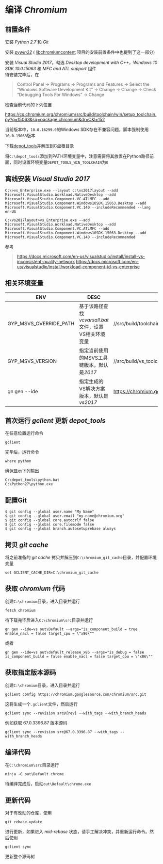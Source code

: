 # 编译 *Chromium*

## 前置条件

安装 *Python 2.7* 和 *Git*

安装 *[pywin32](https://github.com/mhammond/pywin32/releases)* ( [libchromiumcontent](https://github.com/electron/libchromiumcontent) 项目的安装前置条件中也提到了这一部分)

安装 *Visual Studio 2017*，勾选 *Desktop development with C++*，*Windows 10 SDK 10.0.15063* 和 *MFC and ATL support* 组件  
待安装完毕后，在

> Control Panel → Programs → Programs and Features → Select the “Windows Software Development Kit” → Change → Change → Check “Debugging Tools For Windows” → Change

检查当前代码的下列位置

https://cs.chromium.org/chromium/src/build/toolchain/win/setup_toolchain.py?q=15063&sq=package:chromium&dr=C&l=152

当前版本中，`10.0.16299.0`的Windows SDK存在不兼容问题，脚本强制使用`10.0.15063`版本

下载[depot_tools](https://storage.googleapis.com/chrome-infra/depot_tools.zip)并解压到C盘根目录

将`C:\depot_tools`添加到PATH环境变量中，注意需要将其放置在Python路径前面，同时设置环境变量`DEPOT_TOOLS_WIN_TOOLCHAIN`为`0`

## 离线安装 *Visual Studio 2017*

    C:\>vs_Enterprise.exe --layout c:\vs2017layout --add Microsoft.VisualStudio.Workload.NativeDesktop --add Microsoft.VisualStudio.Component.VC.ATLMFC --add Microsoft.VisualStudio.Component.Windows10SDK.15063.Desktop --add Microsoft.VisualStudio.Component.VC.140 --includeRecommended --lang en-US
    
    C:\vs2017layout>vs_Enterprise.exe --add Microsoft.VisualStudio.Workload.NativeDesktop --add Microsoft.VisualStudio.Component.VC.ATLMFC --add Microsoft.VisualStudio.Component.Windows10SDK.15063.Desktop --add Microsoft.VisualStudio.Component.VC.140 --includeRecommended

参考

> https://docs.microsoft.com/en-us/visualstudio/install/install-vs-inconsistent-quality-network
> https://docs.microsoft.com/en-us/visualstudio/install/workload-component-id-vs-enterprise

## 相关环境变量

| ENV | DESC | File |
| --- | ---- | ---- |
| GYP_MSVS_OVERRIDE_PATH | 基于该路径查找*vcvarsall.bat*文件，设置VS相关环境变量 | //src/build/toolchain/win/setup_toolchain.py |
| GYP_MSVS_VERSION | 指定当前使用的MSVS工具链版本，默认是*2017* | //src/build/vs_toolchain.py |
| gn gen --ide | 指定生成的VS解决方案版本，默认是*vs2017* | https://chromium.googlesource.com/chromium/src/+/master/tools/gn/docs/reference.md#gen |

## 首次运行 *gclient* 更新 *depot_tools*

在任意位置运行命令

    gclient

完毕后，运行命令

    where python

确保显示下列输出

    C:\depot_tools\python.bat
    C:\Python27\python.exe

## 配置Git

    $ git config --global user.name "My Name"
    $ git config --global user.email "my-name@chromium.org"
    $ git config --global core.autocrlf false
    $ git config --global core.filemode false
    $ git config --global branch.autosetuprebase always

## 拷贝 *git cache*

将之前准备的 *git cache* 拷贝并解压到`C:\chromium_git_cache`目录，并配置环境变量

    set GCLIENT_CACHE_DIR=C:\chromium_git_cache

## 获取 *chromium* 代码

创建`C:\chromium`目录，进入目录并运行

    fetch chromium

待下载完毕后进入`C:\chromium\src`目录并运行

    gn gen --ide=vs out\Default --args="is_component_build = true enable_nacl = false target_cpu = \"x86\""

或者

    gn gen --ide=vs out\default_release_x86 --args="is_debug = false is_component_build = false enable_nacl = false target_cpu = \"x86\""

## 获取指定版本源码

创建`C:\chromium`目录，进入目录并运行

    gclient config https://chromium.googlesource.com/chromium/src.git

这将生成一个`.gclient`文件，然后运行

    gclient sync --revision src@{rev} --with_tags --with_branch_heads

例如获取 67.0.3396.87 版本源码

    gclient sync --revision src@67.0.3396.87 --with_tags --with_branch_heads

## 编译代码

在`C:\chromium\src`目录运行

    ninja -C out\Default chrome

待编译完成后，启动`out\Default\chrome.exe`

## 更新代码

对于有改动的仓库，使用

    git rebase-update  

进行更新，如果进入 *mid-rebase* 状态，请手工解决冲突，并重新运行命令。然后使用

    gclient sync  

更新整个源码树

